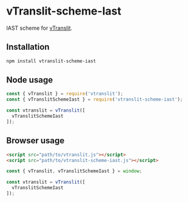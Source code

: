 # vTranslit-scheme-Iast

IAST scheme for [vTranslit](https://github.com/vipranarayan14/vtranslit).

## Installation

```bash
npm install vtranslit-scheme-iast 
```

## Node usage

```js
const { vTranslit } = require('vtranslit');
const { vTranslitSchemeIast } = require('vtranslit-scheme-iast');

const vtranslit = vTranslit([
  vTranslitSchemeIast
]);
```

## Browser usage

```html
<script src="path/to/vtranslit.js"></script>
<script src="path/to/vtranslit-scheme-iast.js"></script>
```

```js
const { vTranslit, vTranslitSchemeIast } = window;

const vtranslit = vTranslit([
  vTranslitSchemeIast
]);
```
